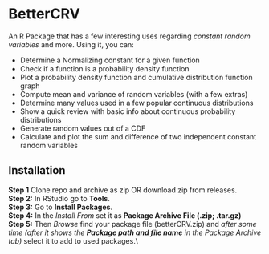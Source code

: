 # BetterCRV
An R Package that has a few interesting uses regarding *constant random variables* and more. Using it, you can: 

 - Determine a Normalizing constant for a given function
 - Check if a function is a probability density function
 - Plot a probability density function and cumulative distribution function graph
 - Compute mean and variance of random variables (with a few extras)
 - Determine many values used in a few popular continuous distributions
 - Show a quick review with basic info about continuous probability distributions
 - Generate random values out of a CDF
 - Calculate and plot the sum and difference of two independent constant random variables


## Installation
**Step 1** Clone repo and archive as zip OR download zip from releases.\
**Step 2:** In RStudio go to **Tools**.\
**Step 3:** Go to **Install Packages**.\
**Step 4:** In the _Install From_ set it as **Package Archive File (.zip; .tar.gz)**\
**Step 5:** Then _Browse_ find your package file (betterCRV.zip) and _after some time (after it shows the **Package path and file name** in the _Package Archive_ tab)_ select it to add to used packages.\

